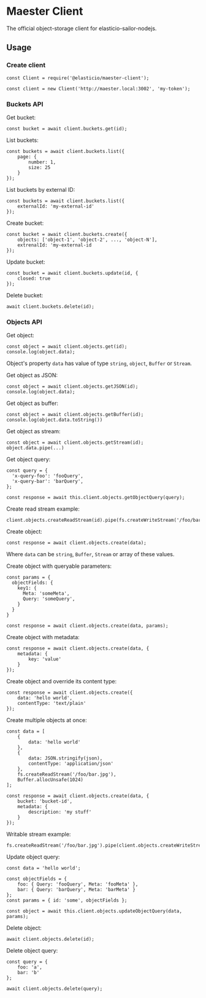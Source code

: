 # Maester Client

The official object-storage client for elasticio-sailor-nodejs.

## Usage

### Create client
```
const Client = require('@elasticio/maester-client');

const client = new Client('http://maester.local:3002', 'my-token');
```

### Buckets API

Get bucket:

```
const bucket = await client.buckets.get(id);
```

List buckets:

```
const buckets = await client.buckets.list({
    page: {
        number: 1,
        size: 25
    }
});
```

List buckets by external ID:

```
const buckets = await client.buckets.list({
    externalId: 'my-external-id'
});
```

Create bucket:

```
const bucket = await client.buckets.create({
    objects: ['object-1', 'object-2', ..., 'object-N'],
    extrenalId: 'my-external-id
});
```

Update bucket:

```
const bucket = await client.buckets.update(id, {
    closed: true
});
```

Delete bucket:

```
await client.buckets.delete(id);
```

### Objects API

Get object:

```
const object = await client.objects.get(id);
console.log(object.data);
```

Object's property `data` has value of type `string`, `object`, `Buffer` or `Stream`. 

Get object as JSON:

```
const object = await client.objects.getJSON(id);
console.log(object.data);
```

Get object as buffer:

```
const object = await client.objects.getBuffer(id);
console.log(object.data.toString())
```

Get object as stream:

```
const object = await client.objects.getStream(id);
object.data.pipe(...)
```

Get object query:

```
const query = {
  'x-query-foo': 'fooQuery',
  'x-query-bar': 'barQuery',
};

const response = await this.client.objects.getObjectQuery(query);
```

Create read stream example:

```
client.objects.createReadStream(id).pipe(fs.createWriteStream('/foo/bar.jpg'));
```

Create object:

```
const response = await client.objects.create(data);
```

Where `data` can be `string`, `Buffer`, `Stream` or array of these values.

Create object with queryable parameters:

```
const params = {
  objectFields: {
    key1: {
      Meta: 'someMeta',
      Query: 'someQuery',
    }
  }
}

const response = await client.objects.create(data, params);
```

Create object with metadata:

```
const response = await client.objects.create(data, {
    metadata: {
        key: 'value'
    }
});
```

Create object and override its content type:

```
const response = await client.objects.create({ 
    data: 'hello world',
    contentType: 'text/plain'
});
```

Create multiple objects at once:

```
const data = [
    {
        data: 'hello world'
    },
    {
        data: JSON.stringify(json), 
        contentType: 'application/json'
    },
    fs.createReadStream('/foo/bar.jpg'),
    Buffer.allocUnsafe(1024)
];

const response = await client.objects.create(data, {
    bucket: 'bucket-id',
    metadata: {
        description: 'my stuff'
    }
});
```

Writable stream example:

```
fs.createReadStream('/foo/bar.jpg').pipe(client.objects.createWriteStream());
```

Update object query:

```
const data = 'hello world';

const objectFields = {
    foo: { Query: 'fooQuery', Meta: 'fooMeta' },
    bar: { Query: 'barQuery', Meta: 'barMeta' }
};
const params = { id: 'some', objectFields };

const object = await this.client.objects.updateObjectQuery(data, params);
```

Delete object:

```
await client.objects.delete(id);
```

Delete object query:

```
const query = {
    foo: 'a',
    bar: 'b'
};

await client.objects.delete(query);
```
